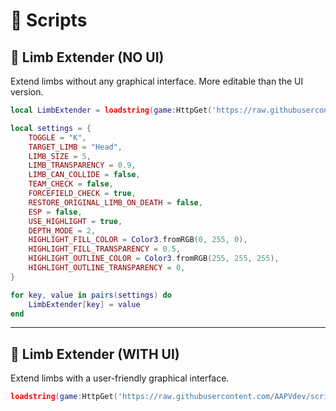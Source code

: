 # 📜 Scripts  

## 🔹 Limb Extender (NO UI)  
Extend limbs without any graphical interface. More editable than the UI version.
```lua
local LimbExtender = loadstring(game:HttpGet('https://raw.githubusercontent.com/AAPVdev/scripts/refs/heads/main/LimbExtender.lua'))()

local settings = {
    TOGGLE = "K",
    TARGET_LIMB = "Head",
    LIMB_SIZE = 5,
    LIMB_TRANSPARENCY = 0.9,
    LIMB_CAN_COLLIDE = false,
    TEAM_CHECK = false,
    FORCEFIELD_CHECK = true,
    RESTORE_ORIGINAL_LIMB_ON_DEATH = false,
    ESP = false,
    USE_HIGHLIGHT = true,
    DEPTH_MODE = 2,
    HIGHLIGHT_FILL_COLOR = Color3.fromRGB(0, 255, 0),
    HIGHLIGHT_FILL_TRANSPARENCY = 0.5,
    HIGHLIGHT_OUTLINE_COLOR = Color3.fromRGB(255, 255, 255),
    HIGHLIGHT_OUTLINE_TRANSPARENCY = 0,
}

for key, value in pairs(settings) do
    LimbExtender[key] = value
end

```

---

## 🔹 Limb Extender (WITH UI)  
Extend limbs with a user-friendly graphical interface.  
```lua
loadstring(game:HttpGet('https://raw.githubusercontent.com/AAPVdev/scripts/refs/heads/main/UI_LimbExtender.lua'))()
```
